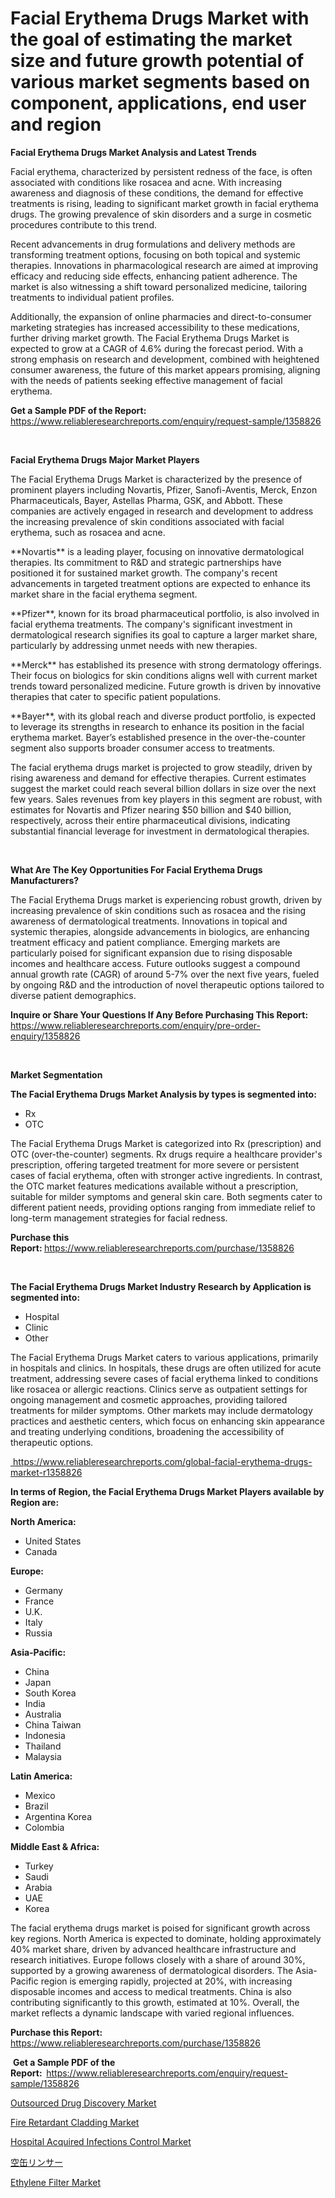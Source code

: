 <p><h1>Facial Erythema Drugs Market with the goal of estimating the market size and future growth potential of various market segments based on component, applications, end user and region</h1></p><p><strong>Facial Erythema Drugs Market Analysis and Latest Trends</strong></p>
<p><p>Facial erythema, characterized by persistent redness of the face, is often associated with conditions like rosacea and acne. With increasing awareness and diagnosis of these conditions, the demand for effective treatments is rising, leading to significant market growth in facial erythema drugs. The growing prevalence of skin disorders and a surge in cosmetic procedures contribute to this trend.</p><p>Recent advancements in drug formulations and delivery methods are transforming treatment options, focusing on both topical and systemic therapies. Innovations in pharmacological research are aimed at improving efficacy and reducing side effects, enhancing patient adherence. The market is also witnessing a shift toward personalized medicine, tailoring treatments to individual patient profiles.</p><p>Additionally, the expansion of online pharmacies and direct-to-consumer marketing strategies has increased accessibility to these medications, further driving market growth. The Facial Erythema Drugs Market is expected to grow at a CAGR of 4.6% during the forecast period. With a strong emphasis on research and development, combined with heightened consumer awareness, the future of this market appears promising, aligning with the needs of patients seeking effective management of facial erythema.</p></p>
<p><strong>Get a Sample PDF of the Report:&nbsp;</strong> <a href="https://www.reliableresearchreports.com/enquiry/request-sample/1358826">https://www.reliableresearchreports.com/enquiry/request-sample/1358826</a></p>
<p>&nbsp;</p>
<p><strong>Facial Erythema Drugs Major Market Players</strong></p>
<p><p>The Facial Erythema Drugs Market is characterized by the presence of prominent players including Novartis, Pfizer, Sanofi-Aventis, Merck, Enzon Pharmaceuticals, Bayer, Astellas Pharma, GSK, and Abbott. These companies are actively engaged in research and development to address the increasing prevalence of skin conditions associated with facial erythema, such as rosacea and acne.</p><p>**Novartis** is a leading player, focusing on innovative dermatological therapies. Its commitment to R&D and strategic partnerships have positioned it for sustained market growth. The company's recent advancements in targeted treatment options are expected to enhance its market share in the facial erythema segment.</p><p>**Pfizer**, known for its broad pharmaceutical portfolio, is also involved in facial erythema treatments. The company's significant investment in dermatological research signifies its goal to capture a larger market share, particularly by addressing unmet needs with new therapies.</p><p>**Merck** has established its presence with strong dermatology offerings. Their focus on biologics for skin conditions aligns well with current market trends toward personalized medicine. Future growth is driven by innovative therapies that cater to specific patient populations.</p><p>**Bayer**, with its global reach and diverse product portfolio, is expected to leverage its strengths in research to enhance its position in the facial erythema market. Bayer’s established presence in the over-the-counter segment also supports broader consumer access to treatments.</p><p>The facial erythema drugs market is projected to grow steadily, driven by rising awareness and demand for effective therapies. Current estimates suggest the market could reach several billion dollars in size over the next few years. Sales revenues from key players in this segment are robust, with estimates for Novartis and Pfizer nearing $50 billion and $40 billion, respectively, across their entire pharmaceutical divisions, indicating substantial financial leverage for investment in dermatological therapies.</p></p>
<p>&nbsp;</p>
<p><strong>What Are The Key Opportunities For Facial Erythema Drugs Manufacturers?</strong></p>
<p><p>The Facial Erythema Drugs market is experiencing robust growth, driven by increasing prevalence of skin conditions such as rosacea and the rising awareness of dermatological treatments. Innovations in topical and systemic therapies, alongside advancements in biologics, are enhancing treatment efficacy and patient compliance. Emerging markets are particularly poised for significant expansion due to rising disposable incomes and healthcare access. Future outlooks suggest a compound annual growth rate (CAGR) of around 5-7% over the next five years, fueled by ongoing R&D and the introduction of novel therapeutic options tailored to diverse patient demographics.</p></p>
<p><strong>Inquire or Share Your Questions If Any Before Purchasing This Report:</strong> <a href="https://www.reliableresearchreports.com/enquiry/pre-order-enquiry/1358826">https://www.reliableresearchreports.com/enquiry/pre-order-enquiry/1358826</a></p>
<p>&nbsp;</p>
<p><strong>Market Segmentation</strong></p>
<p><strong>The Facial Erythema Drugs Market Analysis by types is segmented into:</strong></p>
<p><ul><li>Rx</li><li>OTC</li></ul></p>
<p><p>The Facial Erythema Drugs Market is categorized into Rx (prescription) and OTC (over-the-counter) segments. Rx drugs require a healthcare provider's prescription, offering targeted treatment for more severe or persistent cases of facial erythema, often with stronger active ingredients. In contrast, the OTC market features medications available without a prescription, suitable for milder symptoms and general skin care. Both segments cater to different patient needs, providing options ranging from immediate relief to long-term management strategies for facial redness.</p></p>
<p><strong>Purchase this Report:&nbsp;</strong><a href="https://www.reliableresearchreports.com/purchase/1358826">https://www.reliableresearchreports.com/purchase/1358826</a></p>
<p>&nbsp;</p>
<p><strong>The Facial Erythema Drugs Market Industry Research by Application is segmented into:</strong></p>
<p><ul><li>Hospital</li><li>Clinic</li><li>Other</li></ul></p>
<p><p>The Facial Erythema Drugs Market caters to various applications, primarily in hospitals and clinics. In hospitals, these drugs are often utilized for acute treatment, addressing severe cases of facial erythema linked to conditions like rosacea or allergic reactions. Clinics serve as outpatient settings for ongoing management and cosmetic approaches, providing tailored treatments for milder symptoms. Other markets may include dermatology practices and aesthetic centers, which focus on enhancing skin appearance and treating underlying conditions, broadening the accessibility of therapeutic options.</p></p>
<p><a href="https://www.reliableresearchreports.com/global-facial-erythema-drugs-market-r1358826">&nbsp;https://www.reliableresearchreports.com/global-facial-erythema-drugs-market-r1358826</a></p>
<p><strong>In terms of Region, the Facial Erythema Drugs Market Players available by Region are:</strong></p>
<p>
    <p> <strong> North America: </strong>
        <ul>
            <li>United States</li>
            <li>Canada</li>
        </ul>
        </p> 
    <p> <strong> Europe: </strong>
        <ul>
            <li>Germany</li>
            <li>France</li>
            <li>U.K.</li>
            <li>Italy</li>
            <li>Russia</li>
        </ul>
        </p> 
    <p> <strong> Asia-Pacific: </strong>
        <ul>
            <li>China</li>
            <li>Japan</li>
            <li>South Korea</li>
            <li>India</li>
            <li>Australia</li>
            <li>China Taiwan</li>
            <li>Indonesia</li>
            <li>Thailand</li>
            <li>Malaysia</li>
        </ul>
        </p> 
    <p> <strong> Latin America: </strong>
        <ul>
            <li>Mexico</li>
            <li>Brazil</li>
            <li>Argentina Korea</li>
            <li>Colombia</li>
        </ul>
        </p> 
    <p> <strong> Middle East & Africa: </strong>
        <ul>
            <li>Turkey</li>
            <li>Saudi</li>
            <li>Arabia</li>
            <li>UAE</li>
            <li>Korea</li>
        </ul>
    </p>
    </p>
<p><p>The facial erythema drugs market is poised for significant growth across key regions. North America is expected to dominate, holding approximately 40% market share, driven by advanced healthcare infrastructure and research initiatives. Europe follows closely with a share of around 30%, supported by a growing awareness of dermatological disorders. The Asia-Pacific region is emerging rapidly, projected at 20%, with increasing disposable incomes and access to medical treatments. China is also contributing significantly to this growth, estimated at 10%. Overall, the market reflects a dynamic landscape with varied regional influences.</p></p>
<p><strong>Purchase this Report: </strong><a href="https://www.reliableresearchreports.com/purchase/1358826">https://www.reliableresearchreports.com/purchase/1358826</a></p>
<p>&nbsp;<strong>Get a Sample PDF of the Report:&nbsp;&nbsp;</strong><a href="https://www.reliableresearchreports.com/enquiry/request-sample/1358826">https://www.reliableresearchreports.com/enquiry/request-sample/1358826</a></p>
<p><strong></strong></p>
<p><p><a href="https://github.com/SamiaHussain82/Market-Research-Report-List-1/blob/main/outsourced-drug-discovery-market.md">Outsourced Drug Discovery Market</a></p><p><a href="https://issuu.com/reportprime-2/docs/fire-retardant-cladding-market-size_5ca18506537464">Fire Retardant Cladding Market</a></p><p><a href="https://www.linkedin.com/pulse/global-hospital-acquired-infections-control-industry-types-rm3jc?trackingId=eqKOzfYpSZq3jfZ%2BxGoOPA%3D%3D">Hospital Acquired Infections Control Market</a></p><p><a href="https://medium.com/@henriettemills1/empty-can-rinsers-market-%E3%81%AF-%E3%82%B3%E3%82%B9%E3%83%88%E7%AE%A1%E7%90%86%E3%81%A8%E5%8A%B9%E7%8E%87%E5%90%91%E4%B8%8A%E3%82%92%E5%84%AA%E5%85%88%E3%81%97%E3%81%BE%E3%81%99-%E3%81%95%E3%82%89%E3%81%AB-%E5%A0%B1%E5%91%8A%E6%9B%B8%E3%81%AF%E5%B8%82%E5%A0%B4%E3%81%AE%E9%9C%80%E8%A6%81%E9%9D%A2%E3%81%A8%E4%BE%9B%E7%B5%A6%E9%9D%A2%E3%81%AE%E4%B8%A1%E6%96%B9%E3%82%92%E3%82%AB%E3%83%90%E3%83%BC%E3%81%97%E3%81%A6%E3%81%84%E3%81%BE%E3%81%99-empty-can-rinsers-%E5%B8%82%E5%A0%B4%E3%81%AF-59dc10e8df39">空缶リンサー</a></p><p><a href="https://issuu.com/reportprime-2/docs/ethylene-filter-market-size-2030.pp_852e0a720e8844">Ethylene Filter Market</a></p></p>